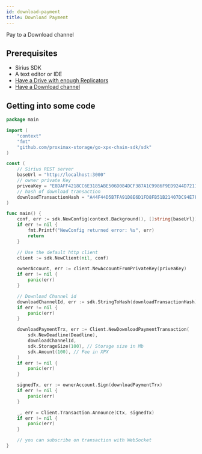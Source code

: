 ```yaml
---
id: download-payment
title: Download Payment
---
```


Pay to a Download channel

## Prerequisites

- Sirius SDK
- A text editor or IDE
- [Have a Drive with enough Replicators](prepare-bc-drive)
- [Have a Download channel](download)

## Getting into some code

<!--DOCUSAURUS_CODE_TABS-->
<!--Golang-->

```go
package main

import (
	"context"
	"fmt"
	"github.com/proximax-storage/go-xpx-chain-sdk/sdk"
)

const (
	// Sirius REST server
	baseUrl = "http://localhost:3000"
	// owner private Key
	priveaKey = "E8DAFF4218CC6E3185ABE506D084DCF387A1C9986F9ED9244D72110A7998FCCF"
	// hash of download transaction
	downloadTransactionHash = "A44F44D5B7FA91D8E6D1FD8FB51B21407DC94E7F0A6C7BBDBF82EC3547549C6F"
)

func main() {
	conf, err := sdk.NewConfig(context.Background(), []string{baseUrl})
	if err != nil {
		fmt.Printf("NewConfig returned error: %s", err)
		return
	}

	// Use the default http client
	client := sdk.NewClient(nil, conf)

	ownerAccount, err := client.NewAccountFromPrivateKey(priveaKey)
	if err != nil {
		panic(err)
	}

	// Download Channel id
	downloadChannelId, err := sdk.StringToHash(downloadTransactionHash)
	if err != nil {
		panic(err)
	}

	downloadPaymentTrx, err := Client.NewDownloadPaymentTransaction(
		sdk.NewDeadline(Deadline),
		downloadChannelId,
		sdk.StorageSize(100), // Storage size in Mb
		sdk.Amount(100), // Fee in XPX
	)
	if err != nil {
		panic(err)
	}

	signedTx, err := ownerAccount.Sign(downloadPaymentTrx)
	if err != nil {
		panic(err)
	}

	_, err = Client.Transaction.Announce(Ctx, signedTx)
	if err != nil {
		panic(err)
	}

	// you can subscribe on transaction with WebSocket
}
```
